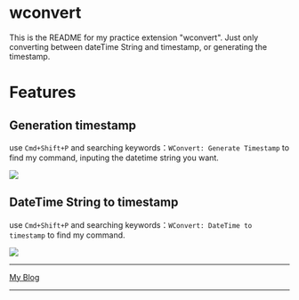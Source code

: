 # wconvert  

This is the README for my practice extension "wconvert". Just only converting between dateTime String and timestamp, or generating the timestamp.

# Features  

## Generation timestamp  

use `Cmd+Shift+P` and searching keywords：`WConvert: Generate Timestamp` to find my command, inputing the datetime string you want.

![](https://i.imgur.com/SxN5hyB.gif)  

## DateTime String to timestamp  

use `Cmd+Shift+P` and searching keywords：`WConvert: DateTime to timestamp` to find my command.

![](https://i.imgur.com/duupSKE.gif)  

---

[My Blog](https://wayne-blog.com/)

---
